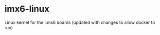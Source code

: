 imx6-linux
==========

Linux kernel for the i.mx6 boards (updated with changes to allow docker to run)
